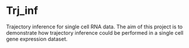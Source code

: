 # Trj_inf
Trajectory inference for single cell RNA data. The aim of this project is to demonstrate how trajectory inference could be performed in a single cell gene expression dataset.
